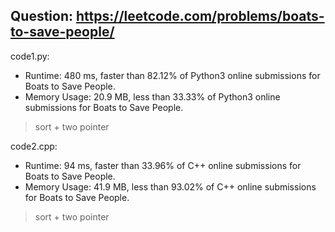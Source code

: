 ## Question: https://leetcode.com/problems/boats-to-save-people/

code1.py:
* Runtime: 480 ms, faster than 82.12% of Python3 online submissions for Boats to Save People.
* Memory Usage: 20.9 MB, less than 33.33% of Python3 online submissions for Boats to Save People.
> sort + two pointer

code2.cpp:
* Runtime: 94 ms, faster than 33.96% of C++ online submissions for Boats to Save People.
* Memory Usage: 41.9 MB, less than 93.02% of C++ online submissions for Boats to Save People.
> sort + two pointer